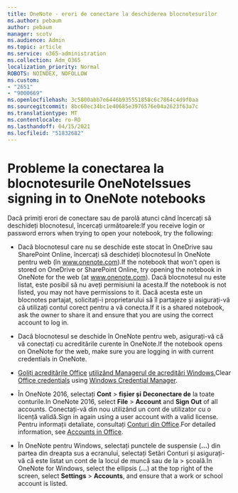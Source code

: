 ```yaml
---
title: OneNote - erori de conectare la deschiderea blocnotesurilor
ms.author: pebaum
author: pebaum
manager: scotv
ms.audience: Admin
ms.topic: article
ms.service: o365-administration
ms.collection: Adm_O365
localization_priority: Normal
ROBOTS: NOINDEX, NOFOLLOW
ms.custom:
- "2651"
- "9000669"
ms.openlocfilehash: 3c5800abb7e6446b935551858c6c7864c4d9f0aa
ms.sourcegitcommit: 8bc60ec34bc1e40685e3976576e04a2623f63a7c
ms.translationtype: MT
ms.contentlocale: ro-RO
ms.lasthandoff: 04/15/2021
ms.locfileid: "51832682"
---
```

# <a name="issues-signing-in-to-onenote-notebooks"></a><span data-ttu-id="d959d-102">Probleme la conectarea la blocnotesurile OneNote</span><span class="sxs-lookup"><span data-stu-id="d959d-102">Issues signing in to OneNote notebooks</span></span>

<span data-ttu-id="d959d-103">Dacă primiți erori de conectare sau de parolă atunci când încercați să deschideți blocnotesul, încercați următoarele:</span><span class="sxs-lookup"><span data-stu-id="d959d-103">If you receive login or password errors when trying to open your notebook, try the following:</span></span>

- <span data-ttu-id="d959d-104">Dacă blocnotesul care nu se deschide este stocat în OneDrive sau SharePoint Online, încercați să deschideți blocnotesul în OneNote pentru web (în www.onenote.com).</span><span class="sxs-lookup"><span data-stu-id="d959d-104">If the notebook that won't open is stored on OneDrive or SharePoint Online, try opening the notebook in OneNote for the web (at www.onenote.com).</span></span> <span data-ttu-id="d959d-105">Dacă blocnotesul nu este listat, este posibil să nu aveți permisiuni la acesta.</span><span class="sxs-lookup"><span data-stu-id="d959d-105">If the notebook is not listed, you may not have permissions to it.</span></span> <span data-ttu-id="d959d-106">Dacă acesta este un blocnotes partajat, solicitați-i proprietarului să îl partajeze și asigurați-vă că utilizați contul corect pentru a vă conecta.</span><span class="sxs-lookup"><span data-stu-id="d959d-106">If it is a shared notebook, ask the owner to share it and ensure that you are using the correct account to log in.</span></span>

- <span data-ttu-id="d959d-107">Dacă blocnotesul se deschide în OneNote pentru web, asigurați-vă că vă conectați cu acreditările curente în OneNote.</span><span class="sxs-lookup"><span data-stu-id="d959d-107">If the notebook opens on OneNote for the web, make sure you are logging in with current credentials in OneNote.</span></span> 

- <span data-ttu-id="d959d-108">[Goliți acreditările Office](https://docs.microsoft.com/office/troubleshoot/error-messages/another-account-already-signed-in#step-3-clear-cached-credentials-on-the-computer) [utilizând Managerul de acreditări Windows.](https://support.microsoft.com/help/4026814/windows-accessing-credential-manager)</span><span class="sxs-lookup"><span data-stu-id="d959d-108">Clear [Office credentials](https://docs.microsoft.com/office/troubleshoot/error-messages/another-account-already-signed-in#step-3-clear-cached-credentials-on-the-computer) using [Windows Credential Manager](https://support.microsoft.com/help/4026814/windows-accessing-credential-manager).</span></span>

- <span data-ttu-id="d959d-109">În OneNote 2016, selectați **Cont**  >  **fișier și** **Deconectare de** la toate conturile.</span><span class="sxs-lookup"><span data-stu-id="d959d-109">In OneNote 2016, select **File** > **Account** and **Sign Out** of all accounts.</span></span> <span data-ttu-id="d959d-110">Conectați-vă din nou utilizând un cont de utilizator cu o licență validă.</span><span class="sxs-lookup"><span data-stu-id="d959d-110">Sign in again using a user account with a valid license.</span></span> <span data-ttu-id="d959d-111">Pentru informații detaliate, consultați [Conturi din Office](https://support.office.com/article/accounts-in-office-628ea040-f265-49de-b986-be09c3ebf8a9).</span><span class="sxs-lookup"><span data-stu-id="d959d-111">For detailed information, see [Accounts in Office](https://support.office.com/article/accounts-in-office-628ea040-f265-49de-b986-be09c3ebf8a9).</span></span>

- <span data-ttu-id="d959d-112">În OneNote pentru Windows, selectați punctele de suspensie (**...**) din partea din dreapta sus a ecranului, selectați Setări Conturi și asigurați-vă că este listat un cont de la locul de muncă sau de la   >  școală.</span><span class="sxs-lookup"><span data-stu-id="d959d-112">In OneNote for Windows, select the ellipsis (**…**) at the top right of the screen, select **Settings** > **Accounts**, and ensure that a work or school account is listed.</span></span>